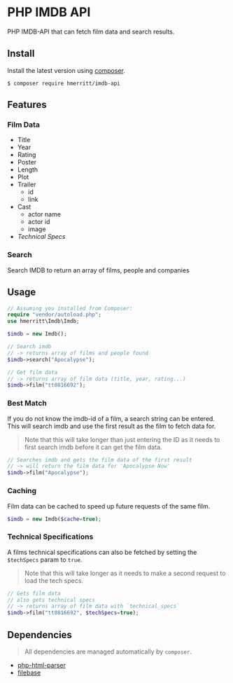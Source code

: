 # PHP IMDB API
PHP IMDB-API that can fetch film data and search results.


## Install
Install the latest version using [composer](https://getcomposer.org/).

```
$ composer require hmerritt/imdb-api
```


## Features

### Film Data
- Title
- Year
- Rating
- Poster
- Length
- Plot
- Trailer
  - id
  - link
- Cast
  - actor name
  - actor id
  - image
- *Technical Specs*

### Search
Search IMDB to return an array of films, people and companies


## Usage
```php
// Assuming you installed from Composer:
require "vendor/autoload.php";
use hmerritt\Imdb\Imdb;

$imdb = new Imdb();

// Search imdb
// -> returns array of films and people found
$imdb->search("Apocalypse");

// Get film data
// -> returns array of film data (title, year, rating...)
$imdb->film("tt0816692");
```

### Best Match
If you do not know the imdb-id of a film, a search string can be entered. This will search imdb and use the first result as the film to fetch data for.

> Note that this will take longer than just entering the ID as it needs to first search imdb before it can get the film data.

```php
// Searches imdb and gets the film data of the first result
// -> will return the film data for 'Apocalypse Now'
$imdb->film("Apocalypse");
```

### Caching
Film data can be cached to speed up future requests of the same film.
```php
$imdb = new Imdb($cache=true);
```

### Technical Specifications
A films technical specifications can also be fetched by setting the `$techSpecs` param to `true`.

> Note that this will take longer as it needs to make a second request to load the tech specs.

```php
// Gets film data
// also gets technical specs
// -> returns array of film data with `technical_specs`
$imdb->film("tt0816692", $techSpecs=true);
```



## Dependencies
> All dependencies are managed automatically by `composer`.

- [php-html-parser](https://github.com/paquettg/php-html-parser)
- [filebase](https://github.com/tmarois/Filebase)
